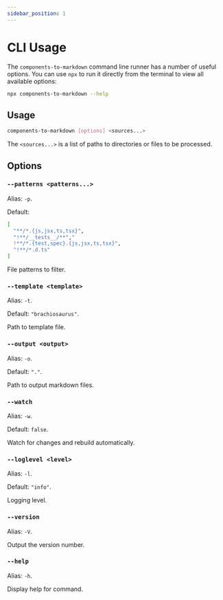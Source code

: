 ```yaml
---
sidebar_position: 1
---
```


# CLI Usage

The `components-to-markdown` command line runner has a number of useful options. You can use `npx` to run it directly from the terminal to view all available options:

```bash
npx components-to-markdown --help
```

## Usage

```bash
components-to-markdown [options] <sources...>
```

The `<sources...>` is a list of paths to directories or files to be processed.

## Options

### `--patterns <patterns...>`

Alias: `-p`.

Default:

```bash
[
  "**/*.{js,jsx,ts,tsx}",
  "!**/__tests__/**","
  !**/*.{test,spec}.{js,jsx,ts,tsx}",
  "!**/*.d.ts"
]
```

File patterns to filter.

### `--template <template>`

Alias: `-t`.

Default: `"brachiosaurus"`.

Path to template file.

### `--output <output>`

Alias: `-o`.

Default: `"."`.

Path to output markdown files.

### `--watch`

Alias: `-w`.

Default: `false`.

Watch for changes and rebuild automatically.

### `--loglevel <level>`

Alias: `-l`.

Default: `"info"`.

Logging level.

### `--version`

Alias: `-V`.

Output the version number.

### `--help`

Alias: `-h`.

Display help for command.
